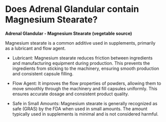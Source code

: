 # Does Adrenal Glandular contain Magnesium Stearate?

**Adrenal Glandular - Magnesium Stearate (vegetable source)** 

Magnesium stearate is a common additive used in supplements, primarily as a lubricant and flow agent.       

- Lubricant: Magnesium stearate reduces friction between ingredients and manufacturing equipment during production. This prevents the ingredients from sticking to the machinery, ensuring smooth production and consistent capsule filling.        

- Flow Agent: It improves the flow properties of powders, allowing them to move smoothly through the machinery and fill capsules uniformly. This ensures accurate dosage and consistent product quality.        

- Safe in Small Amounts: Magnesium stearate is generally recognized as safe (GRAS) by the FDA when used in small amounts. The amount typically used in supplements is minimal and is not considered harmful.